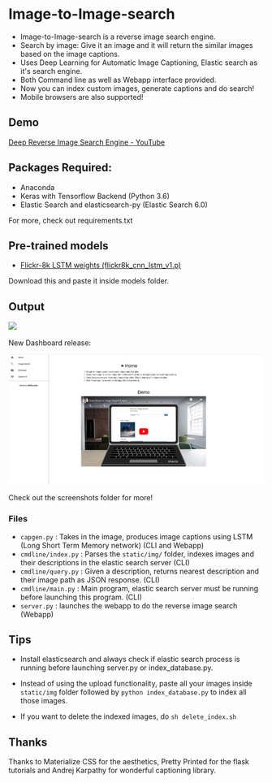 # Image-to-Image-search
* Image-to-Image-search is a reverse image search engine. 
* Search by image: Give it an image and it will return the similar images based on the image captions.
* Uses Deep Learning for Automatic Image Captioning, Elastic search as it's search engine.
* Both Command line as well as Webapp interface provided.
* Now you can index custom images, generate captions and do search!
* Mobile browsers are also supported!

## Demo
[Deep Reverse Image Search Engine - YouTube](https://www.youtube.com/watch?v=xNUL2IHl4tQ)


## Packages Required:
* Anaconda
* Keras with Tensorflow Backend (Python 3.6)
* Elastic Search and elasticsearch-py (Elastic Search 6.0)

For more, check out requirements.txt

## Pre-trained models
* [Flickr-8k LSTM weights (flickr8k\_cnn\_lstm\_v1.p)](https://cs.stanford.edu/people/karpathy/neuraltalk/flickr8k_cnn_lstm_v1.zip)

Download this and paste it inside models folder.

## Output
<img src="https://github.com/sethuiyer/Image-to-Image-search/raw/bootstrap/webapp.png"/>

New Dashboard release:


<img src="screenshots/home_desktop.jpg"/>

Check out the screenshots folder for more!

### Files
* `capgen.py` : Takes in the image, produces image captions using LSTM (Long Short Term Memory network) (CLI and Webapp)
* `cmdline/index.py` : Parses the `static/img/` folder, indexes images and their descriptions in the elastic search server (CLI)
* `cmdline/query.py` : Given a description, returns nearest description and their image path as JSON response. (CLI)
* `cmdline/main.py` : Main program, elastic search server must be running before launching this program. (CLI)
* `server.py` : launches the webapp to do the reverse image search (Webapp)     


## Tips
* Install elasticsearch and always check if elastic search process is running before launching server.py or index_database.py.


* Instead of using the upload functionality, paste all your images inside `static/img` folder followed by `python index_database.py` to index all those images.


* If you want to delete the indexed images, do `sh delete_index.sh`


## Thanks
Thanks to Materialize CSS for the aesthetics, Pretty Printed for the flask tutorials and Andrej Karpathy for wonderful captioning library.

